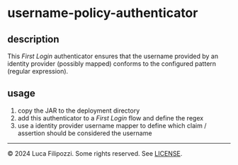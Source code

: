 # username-policy-authenticator

## description

This _First Login_ authenticator ensures that the username provided by
an identity provider (possibly mapped) conforms to the configured
pattern (regular expression).

## usage

1. copy the JAR to the deployment directory
2. add this authenticator to a _First Login_ flow and define the regex
3. use a identity provider username mapper to define which claim /
   assertion should be considered the username

---

© 2024 Luca Filipozzi. Some rights reserved. See [LICENSE][license].

[license]: https://github.com/LucaFilipozzi/keycloak-extensions/blob/main/LICENSE.md

